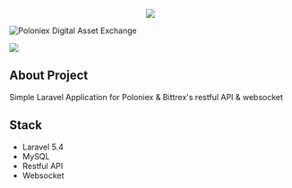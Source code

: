 <p align="center">
  <img src="https://laravel.com/assets/img/components/logo-laravel.svg">
</p>
<p>
  <img src="https://poloniex.com/images/theme_light/poloniex.png" alt="Poloniex Digital Asset Exchange">
</p>
<p>
  <img src="https://bittrex.com/Content/img/logos/bittrex-logo-white-no-tagline.png">
</p>

## About Project

Simple Laravel Application for Poloniex & Bittrex's restful API & websocket

## Stack

- Laravel 5.4
- MySQL
- Restful API
- Websocket